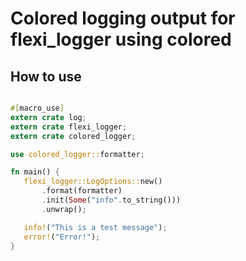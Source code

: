 # Colored logging output for flexi_logger using colored

## How to use

```rust

#[macro_use]
extern crate log;
extern crate flexi_logger;
extern crate colored_logger;

use colored_logger::formatter;

fn main() {
   flexi_logger::LogOptions::new()
       .format(formatter)
       .init(Some("info".to_string()))
       .unwrap();

   info!("This is a test message");
   error!("Error!");
}

```
